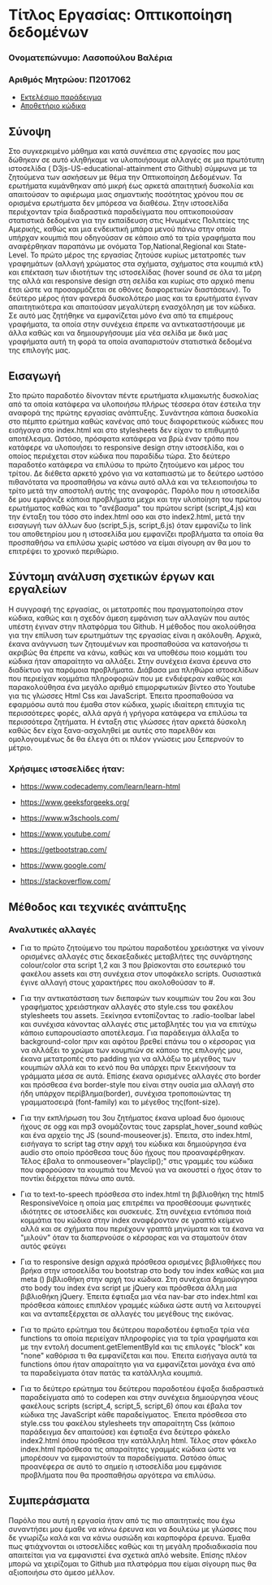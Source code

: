 # Τίτλος Εργασίας: Οπτικοποίηση δεδομένων
### Ονοματεπώνυμο: Λασοπούλου Βαλέρια
### Αριθμός Μητρώου: Π2017062

* [Εκτελέσιμο παράδειγμα](https://p17laso.github.io/D3js-US-educational-attainment/ 'Εκτελέσιμο παράδειγμα')
* [Αποθετήριο κώδικα](https://github.com/p17laso/D3js-US-educational-attainment ' Αποθετήριο κώδικα')

## Σύνοψη
Στο συγκερκιμένο μάθημα και κατά συνέπεια στις εργασίες που μας δώθηκαν σε αυτό κληθήκαμε να υλοποιήσουμε αλλαγές σε μια πρωτότυπη ιστοσελίδα ( D3js-US-educational-attainment στο Github) σύμφωνα με τα ζητούμενα των ασκήσεων με θέμα την Οπτικοποίηση Δεδομένων. Τα ερωτήματα κυμάνθηκαν από μικρή έως αρκετά απαιτητική δυσκολία και απαιτούσαν το αφιέρωμα μιας σημαντικής ποσότητας χρόνου που σε ορισμένα ερωτήματα δεν μπόρεσα να διαθέσω. Στην ιστοσελίδα περιέχονταν τρία διαδραστικά παραδείγματα που οπτικοποιούσαν στατιστικά δεδομένα για την εκπαίδευση στις Ηνωμένες Πολιτείες της Αμερικής, καθώς και μια ενδεικτική μπάρα μενού πάνω στην οποία υπήρχαν κουμπιά που οδηγούσαν σε κάποιο από τα τρία γραφήματα που αναφέρθηκαν παραπάνω με ονόματα Top,National,Regional και State-Level. Το πρώτο μέρος της εργασίας ζητούσε κυρίως μετατροπές των γραφημάτων (αλλαγή χρώματος στα σχήματα, σχήματος στα κουμπιά κτλ) και επέκταση των ιδιοτήτων της ιστοσελίδας (hover sound σε όλα τα μέρη της αλλά και responsive design στη σελίδα και κυρίως στο αρχικό menu έτσι ώστε να προσαρμόζεται σε οθόνες διαφορετικών διαστάσεων). Το δεύτερο μέρος ήταν φανερά δυσκολότερο μιας και τα ερωτήματα έγιναν απαιτητικότερα και απαιτούσαν μεγαλύτερη ενασχόληση με τον κώδικα. Σε αυτό μας ζητήθηκε να εμφανίζεται μόνο ένα από τα επιμέρους γραφήματα, τα οποία στην συνέχεια έπρεπε να αντικαταστήσουμε με άλλα καθώς και να δημιουργήσουμε μία νέα σελίδα με δικά μας γραφήματα αυτή τη φορά τα οποία αναπαριστούν στατιστικά δεδομένα της επιλογής μας.
## Εισαγωγή
Στο πρώτο παραδοτέο δίνονταν πέντε ερωτήματα κλιμακωτής δυσκολίας από τα οποία κατάφερα να υλοποιήσω πλήρως τέσσερα όταν έστειλα την αναφορά της πρώτης εργασίας ανάπτυξης. Συνάντησα κάποια δυσκολία στο πέμπτο ερώτημα καθώς κανένας από τους διαφορετικούς κώδικες που εισήγαγα στο index.html και στο stylesheets δεν είχαν το επιθυμητό αποτέλεσμα. Ωστόσο, πρόσφατα κατάφερα να βρώ έναν τρόπο που κατάφερε να υλοποιήσει το responsive design στην ιστοσελίδα, και ο οποίος περιέχεται στον κώδικα που παραδίδω τώρα. Στο δεύτερο παραδοτέο κατάφερα να επιλύσω το πρώτο ζητούμενο και μέρος του τρίτου. Δε διέθετα αρκετό χρόνο για να καταπιαστώ με το δεύτερο ωστόσο πιθανότατα να προσπαθήσω να κάνω αυτό αλλά και να τελειοποιήσω το τρίτο μετά την αποστολή αυτής της αναφοράς. Παρόλο που η ιστοσελίδα δε μου εμφάνιζε κάποια προβλήματα μεχρι και την υλοποίηση του πρώτου ερωτήματος καθώς και το "ανέβασμα" του πρώτου script (script_4.js) και την ένταξη του τόσο στο index.html οσο και στο index2.html, μετά την εισαγωγή των άλλων δυο (script_5.js, script_6.js) όταν εμφανίζω το link του αποθετηρίου μου η ιστοσελίδα μου εμφανίζει προβλήματα τα οποία θα προσπαθήσω να επιλύσω χωρίς ωστόσο να είμαι σίγουρη αν θα μου το επιτρέψει το χρονικό περιθώριο.
## Σύντομη ανάλυση σχετικών έργων και εργαλείων
Η συγγραφή της εργασίας, οι μετατροπές που πραγματοποίησα στον κώδικα, καθώς και η σχεδόν άμεση εμφάνιση των αλλαγών που αυτός υπέστη έγιναν στην πλατφόρμα του Github. Η μέθοδος που ακολούθησα για την επίλυση των ερωτημάτων της εργασίας είναι η ακόλουθη. Αρχικά, έκανα ανάγνωση των ζητουμένων και προσπαθούσα να κατανοήσω τι ακριβώς θα έπρεπε να κάνω, καθώς και να υποθέσω ποιο κομμάτι του κώδικα ήταν απαραίτητο να αλλάξει. Στην συνέχεια έκανα έρευνα στο διαδίκτυο για παρόμοια προβλήματα. Διάβασα μια πληθώρα ιστοσελίδων που περιείχαν κομμάτια πληροφοριών που με ενδιέφεραν καθώς και παρακολούθησα ένα μεγάλο αριθμό επιμορφωτικών βίντεο στο Youtube για τις γλώσσες Html Css και JavaScript. Έπειτα προσπαθούσα να εφαρμόσω αυτά που έμαθα στον κώδικα, χωρίς ιδιαίτερη επιτυχία τις περισσότερες φορές, αλλά αργά ή γρήγορα κατάφερα να επιλύσω τα περισσότερα ζητήματα. Η ένταξη στις γλώσσες ήταν αρκετά δύσκολη καθώς δεν είχα ξανα-ασχοληθεί με αυτές στο παρελθόν και ομολογουμένως δε θα έλεγα ότι οι πλέον γνώσεις μου ξεπερνούν το μέτριο.
### Χρήσιμες ιστοσελίδες ήταν:

* https://www.codecademy.com/learn/learn-html

* https://www.geeksforgeeks.org/

* https://www.w3schools.com/

* https://www.youtube.com/

* https://getbootstrap.com/

* https://www.google.com/

* https://stackoverflow.com/

## Μέθοδος και τεχνικές ανάπτυξης
### Αναλυτικές αλλαγές

* Για το πρώτο ζητούμενο του πρώτου παραδοτέου χρειάστηκε να γίνουν ορισμένες αλλαγές στις δεκαεξαδικές μεταβλήτες της συνάρτησης colour/color στα script 1,2 και 3 που βρίσκονται στο εσωτερικό του φακέλου assets και στη συνέχεια στον υποφάκελο scripts. Ουσιαστικά έγινε αλλαγή στους χαρακτήρες που ακολοθούσαν το #.

* Για την αντικατάσταση των διεπαφών των κουμπιών του 2ου και 3ου γραφήματος χρειάστηκαν αλλαγές στο style.css του φακέλου stylesheets του assets. Ξεκίνησα εντοπίζοντας το .radio-toolbar label και συνέχισα κάνοντας αλλαγές στις μεταβλητές του για να επιτύχω κάποιο ευπαρουσίαστο αποτέλεσμα. Για παράδειγμα άλλαξα το background-color πριν και αφότου βρεθεί επάνω του ο κέρσορας για να αλλάξει το χρώμα των κουμπιών σε κάποιο της επιλογής μου, έκανα μετατροπές στο padding για να αλλάξω το μέγεθος των κουμπιών αλλά και το κενό που θα υπάρχει πριν ξεκινήσουν τα γράμματα μέσα σε αυτά. Επίσης έκανα ορισμένες αλλαγές στο border και πρόσθεσα ένα border-style που είναι στην ουσία μια αλλαγή στο ήδη υπάρχον περίβλημα(border), συνέχισα τροποποιώντας τη γραμματοσειρά (font-family) και το μέγεθος της(font-size).

* Για την εκπλήρωση του 3ου ζητήματος έκανα upload δυο όμοιους ήχους σε ogg και mp3 ονομάζοντας τους zapsplat_hover_sound καθώς και ένα αρχείο της JS (sound-mouseover.js). Έπειτα, στο index.html, εισήγαγα το script tag στην αρχή του κώδικα και δημιούργησα ένα audio στο οποίο πρόσθεσα τους δύο ήχους που προαναφέρθηκαν. Τέλος έβαλα το onmouseover="playclip();" στις γραμμές του κώδικα που αφορούσαν τα κουμπιά του Μενού για να ακουστεί ο ήχος όταν το ποντίκι διέρχεται πάνω απο αυτά.

* Για το text-to-speech πρόσθεσα στο index.html τη βιβλιοθήκη της html5 ResponsiveVoice η οποία μας επιτρέπει να προσθέσουμε φωνητικές ιδιότητες σε ιστοσελίδες και συσκευές. Στη συνέχεια εντόπισα ποιά κομμάτια του κώδικα στην index αναφέρονταν σε γραπτό κείμενο αλλά και σε σχήματα που περιέχουν γραπτά μηνύματα και τα έκανα να "μιλούν" όταν τα διαπερνούσε ο κέρσορας και να σταματούν όταν αυτός φεύγει

* Για το responsive design αρχικά πρόσθεσα ορισμένες βιβλιοθήκες που βρήκα στην ιστοσελίδα του bootstrap στο body του index καθώς και μια meta () βιβλιοθήκη στην αρχή του κώδικα. Στη συνέχεια δημιούργησα στο body του index ένα script με jQuery και πρόσθεσα άλλη μια βιβλιοθήκη jQuery. Έπειτα έφτιαξα μια νέα nav-bar στο index.html και πρόσθεσα κάποιες επιπλέον γραμμές κώδικα ώστε αυτή να λειτουργεί και να ανταπεξέρχεται σε αλλαγές του μεγέθους της εικόνας.

* Για το πρώτο ερώτημα του δεύτερου παραδοτέου έφτιαξα τρία νέα functions τα οποία περιείχαν πληροφορίες για τα τρία γραφήματα και με την εντολή document.getElementById και τις επιλογές "block" και "none" καθόρισα τι θα εμφανίζεται και που. Έπειτα εισήγαγα αυτά τα functions όπου ήταν απαραίτητο για να εμφανίζεται μονάχα ένα από τα παραδείγματα όταν πατάς τα κατάλληλα κουμπιά.

* Για το δεύτερο ερώτημα του δεύτερου παραδοτέου έψαξα διαδραστικά παραδείγματα από το codepen και στην συνέχεια δημιούργησα νέους φακέλους scripts (script_4, script_5, script_6) όπου και έβαλα τον κώδικα της JavaScript κάθε παραδείγματος. Έπειτα πρόσθεσα στο style.css του φακέλου stylesheets την απαραίτητη Css (κάποιο παράδειγμα δεν απαιτούσε) και έφτιαξα ένα δεύτερο φάκελο index2.html όπου πρόσθεσα την κατάλληλη html. Τέλος στον φάκελο index.html πρόσθεσα τις απαραίτητες γραμμές κώδικα ώστε να μπορέσουν να εμφανιστούν τα παραδείγματα. Ωστόσο όπως προανέφερα σε αυτό το σημείο η ιστοσελίδα μου εμφάνισε προβλήματα που θα προσπαθήσω αργότερα να επιλύσω.


## Συμπεράσματα
Παρόλο που αυτή η εργασία ήταν από τις πιο απαιτητικές που έχω συναντήσει μου έμαθε να κάνω έρευνα και να δουλεύω με γλώσσες που δε γνωρίζω καλά και να κάνω ουσιώδη και καρποφόρα έρευνα. Έμαθα πως φτιάχνονται οι ιστοσελίδες καθώς και τη μεγάλη προδιαδικασία που απαιτείται για να εμφανιστεί ένα σχετικά απλό website. Επίσης πλέον μπορώ να χειρίζομαι το Github μια πλατφόρμα που είμαι σίγουρη πως θα αξιοποιήσω στο άμεσο μέλλον.
